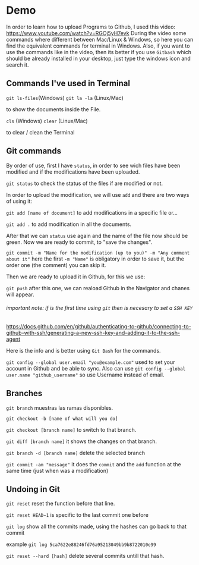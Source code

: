   # Demo

In order to learn how to upload Programs to Github, I used this video:
https://www.youtube.com/watch?v=RGOj5yH7evk
During the video some commands where different between Mac/Linux & Windows, so here you can find the equivalent commands for 
terminal in Windows. 
Also, if you want to use the commands like in the video, then its better if you use `Gitbash` which should be already installed in your desktop, just type the windows icon and search it.


## Commands I've used in Terminal

`git ls-files`(Windows) `git la -la` (Linux/Mac)

to show the documents inside the File.


`cls` (Windows) `clear` (Linux/Mac)

to clear / clean the Terminal

## Git commands

By order of use, first I have `status`, in order to see wich files have been modified and if the modifications have been uploaded.

`git status`
to check the status of the files if are modified or not.

In order to upload the modification, we will use `add` and there are two ways of using it:

`git add [name of document]`
to add modifications in a specific file or...

`git add .` 
to add modification in all the documents.

After that we can ``status`` use again and the name of the file now should be green.
Now we are ready to commit, to "save the changes".

`git commit -m "Name for the modification (up to you)" -m "Any comment about it"` here the first `-m "Name"` is obligatory in order to save it, but the order one (the comment) you can skip it.

Then we are ready to upload it in Github, for this we use:

`git push` after this one, we can reaload Github in the Navigator and chanes will appear.

###### important note: if is the first time using ``git`` then is necesary to set a `SSH KEY`
https://docs.github.com/en/github/authenticating-to-github/connecting-to-github-with-ssh/generating-a-new-ssh-key-and-adding-it-to-the-ssh-agent 

Here is the info and is better using ``Git Bash`` for the commands.

`git config --global user.email "you@example.com"` used to set your account in Github and be able to sync.
Also can use `git config --global user.name "github_username"` so use Username instead of email.

## Branches
`git branch` muestras las ramas disponibles.

`git checkout -b [name of what will you do]`

`git checkout [branch name]` to switch to that branch.

`git diff [branch name]` it shows the changes on that branch.

`git branch -d [branch name]` delete the selected branch

`git commit -am "message"` it does the ``commit`` and the ``add`` function at the same time (just when was a modification)

## Undoing in Git

`git reset` reset the function before that line.

`git reset HEAD~1` is specific to the last commit one before

`git log` show all the commits made, using the hashes can go back to that commit

example `git log 5ca7622e88246fd76a95213049bb9b8722010e99 `

`git reset --hard [hash]` delete several commits untill that hash. 